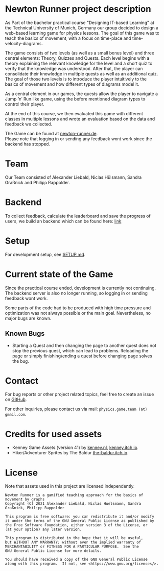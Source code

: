 # Newton Runner project description

As Part of the bachelor practical course "Designing IT-based Learning" at the Technical University of Munich, Germany our group decided to design a web-based learning game for physics lessons. The goal of this game was to teach the basics of movement, with a focus on time-place and time-velocity-diagrams.

The game consists of two levels (as well as a small bonus level) and three central elements: Theory, Quizzes and Quests. Each level begins with a theory explaining the relevant knowledge for the level and a short quiz to verify that the knowledge was understood. After that, the player can consolidate their knowledge in multiple quests as well as an additional quiz. The goal of those two levels is to introduce the player intuitively to the basics of movement and how different types of diagrams model it.

As a central element in our games, the quests allow the player to navigate a Jump ’n’ Run like game, using the before mentioned diagram types to control their player.

At the end of this course, we then evaluated this game with different classes in multiple lessons and wrote an evaluation based on the data and feedback we collected.

The Game can be found at [newton-runner.de](https://newton-runner.de/).<br>
Please note that logging in or sending any feedback wont work since the backend has stopped.

# Team

Our Team consisted of Alexander Liebald, Niclas Hülsmann, Sandra Graßnick and Philipp Rappolder.

# Backend

To collect feedback, calculate the leaderboard and save the progress of users, we build an backend which can be found here: [link](https://github.com/nhuels/newton-runner-backend)

# Setup

For development setup, see [SETUP.md](https://github.com/aliebald/newton-runner/blob/main/SETUP.md).

# Current state of the Game

Since the practical course ended, development is currently not continuing. The backend server is also no longer running, so logging in or sending feedback wont work.

Some parts of the code had to be produced with high time pressure and optimization was not always possible or the main goal. Nevertheless, no major bugs are known.

## Known Bugs

-   Starting a Quest and then changing the page to another quest does not stop the previous quest, which can lead to problems. Reloading the page or simply finishing/ending a quest before changing page solves the bug.

# Contact

For bug reports or other project related topics, feel free to create an issue on [GitHub](https://github.com/aliebald/newton-runner/issues).

For other inquiries, please contact us via mail: `physics.game.team (at) gmail.com`.

# Credits for used assets

-   Kenney Game Assets (version 41) by [kenney.nl](https://kenney.nl/), [kenney.itch.io](https://kenney.itch.io/kenney-game-assets-1).
-   Hiker/Adventurer Sprites by The Baldur [the-baldur.itch.io](https://the-baldur.itch.io).

# License

Note that assets used in this project are licensed independently.

    Newton Runner is a gamified teaching approach for the basics of movement by graphs
    Copyright (C) 2021 Alexander Liebald, Niclas Huelsmann, Sandra Graßnick, Philipp Rappolder

    This program is free software: you can redistribute it and/or modify
    it under the terms of the GNU General Public License as published by
    the Free Software Foundation, either version 3 of the License, or
    (at your option) any later version.

    This program is distributed in the hope that it will be useful,
    but WITHOUT ANY WARRANTY; without even the implied warranty of
    MERCHANTABILITY or FITNESS FOR A PARTICULAR PURPOSE.  See the
    GNU General Public License for more details.

    You should have received a copy of the GNU General Public License
    along with this program.  If not, see <https://www.gnu.org/licenses/>.
